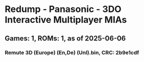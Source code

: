 # Redump - Panasonic - 3DO Interactive Multiplayer MIAs
## Games: 1, ROMs: 1, as of 2025-06-06

### Remute 3D (Europe) (En,De) (Unl).bin, CRC: 2b9e1cdf
